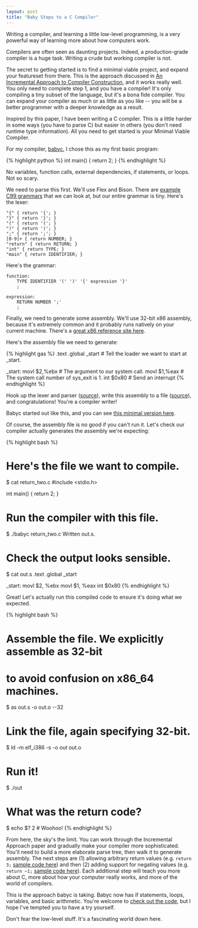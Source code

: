 ```yaml
--- 
layout: post
title: "Baby Steps to a C Compiler"
---
```


Writing a compiler, and learning a little low-level programming, is a
very powerful way of learning more about how computers work.

Compilers are often seen as daunting projects. Indeed, a
production-grade compiler is a huge task. Writing a crude but working
compiler is not.

The secret to getting started is to find a minimal viable project, and
expand your featureset from there. This is the approach discussed in
[An Incremental Approach to Compiler Construction](http://scheme2006.cs.uchicago.edu/11-ghuloum.pdf),
and it works really well. You only need to complete step 1, and you
have a compiler! It's only compiling a tiny subset of the language,
but it's a bona fide compiler. You can expand your compiler as much or
as little as you like -- you will be a better programmer with a deeper
knowledge as a result.

Inspired by this paper, I have been writing a C compiler. This is a
little harder in some ways (you have to parse C) but easier in others
(you don't need runtime type information). All you need to get started
is your Minimal Viable Compiler.

For my compiler, [babyc](https://github.com/Wilfred/babyc), I chose
this as my first basic program:

{% highlight python %}
int main() {
    return 2;
}
{% endhighlight %}

No variables, function calls, external dependencies, if statements, or
loops. Not so scary.

We need to parse this first. We'll use Flex and Bison. There are
[example C99 grammars](https://gist.github.com/codebrainz/2933703)
that we can look at, but our entire grammar is tiny. Here's the lexer:

    "{" { return '{'; }
    "}" { return '}'; }
    "(" { return '('; }
    ")" { return ')'; }
    ";" { return ';'; }
    [0-9]+ { return NUMBER; }
    "return" { return RETURN; }
    "int" { return TYPE; }
    "main" { return IDENTIFIER; }

Here's the grammar:

    function:
    	TYPE IDENTIFIER '(' ')' '{' expression '}'
    	;
        
    expression:
    	RETURN NUMBER ';'
    	;

Finally, we need to generate some assembly. We'll use 32-bit x86
assembly, because it's extremely common and it probably runs natively
on your current machine. There's a
[great x86 reference site here](http://x86.renejeschke.de/).

Here's the assembly file we need to generate:

{% highlight gas %}
.text
        .global _start # Tell the loader we want to start at _start.

_start:
        movl    $2,%ebx # The argument to our system call.
        movl    $1,%eax # The system call number of sys_exit is 1.
        int     $0x80 # Send an interrupt
{% endhighlight %}

Hook up the lexer and parser
([source](https://github.com/Wilfred/babyc/blob/dffc393f3254468acfbb3539c2e0f8c464b40464/minimal_c.y#L43)),
write this assembly to a file
([source](https://github.com/Wilfred/babyc/blob/dffc393f3254468acfbb3539c2e0f8c464b40464/minimal_c.y#L17)),
and congratulations! You're a compiler writer!

Babyc started out like this, and you can see [this minimal version here](https://github.com/Wilfred/babyc/tree/dffc393f3254468acfbb3539c2e0f8c464b40464).

Of course, the assembly file is no good if you can't run it. Let's
check our compiler actually generates the assembly we're expecting:

{% highlight bash %}
# Here's the file we want to compile.
$ cat return_two.c
#include <stdio.h>

int main() {
    return 2;
}

# Run the compiler with this file.
$ ./babyc return_two.c
Written out.s.

# Check the output looks sensible.
$ cat out.s
.text
    .global _start

_start:
    movl    $2, %ebx
    movl    $1, %eax
    int     $0x80
{% endhighlight %}
    
Great! Let's actually run this compiled code to ensure it's doing what
we expected.

{% highlight bash %}
# Assemble the file. We explicitly assemble as 32-bit
# to avoid confusion on x86_64 machines.
$ as out.s -o out.o --32

# Link the file, again specifying 32-bit.
$ ld -m elf_i386 -s -o out out.o

# Run it!
$ ./out

# What was the return code?
$ echo $?
2 # Woohoo!
{% endhighlight %}

From here, the sky's the limit. You can work through the Incremental
Approach paper and gradually make your compiler more
sophisticated. You'll need to build a more elaborate parse tree, then
walk it to generate assembly. The next steps are (1) allowing
arbitrary return values (e.g. `return 3;`
[sample code here](https://github.com/Wilfred/babyc/commit/65f3a0171e25075db886f4d5cc4127ed04a77a88))
and then (2) adding support for negating values (e.g. `return ~1;`
[sample code here](https://github.com/Wilfred/babyc/commit/32a82562096873f67c4fb36198eba43abc4ea8d6)). Each
additional step will teach you more about C, more about how your
computer really works, and more of the world of compilers.

This is the approach babyc is taking. Babyc now has if statements, loops,
variables, and basic arithmetic. You're welcome to
[check out the code](https://github.com/Wilfred/babyc), but I hope
I've tempted you to have a try yourself.

Don't fear the low-level stuff. It's a fascinating world down here.
